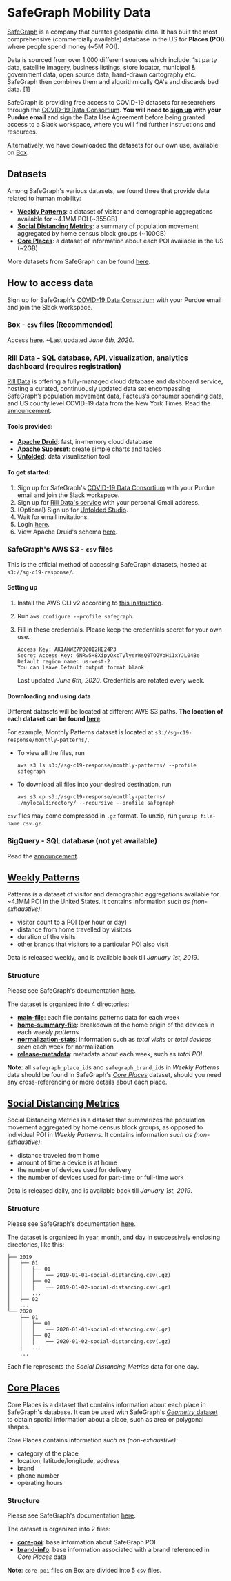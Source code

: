 # SafeGraph Mobility Data

[SafeGraph](https://safegraph.com) is a company that curates geospatial data. It has built the most comprehensive (commercially available) database in the US for **Places (POI)** where people spend money (~5M POI). 

Data is sourced from over 1,000 different sources which include: 1st party data, satellite imagery, business listings, store locator, municipal & government data, open source data, hand-drawn cartography etc. SafeGraph then combines them and algorithmically QA's and discards bad data. [[1](https://www.quora.com/How-does-SafeGraph-acquire-data/answer/Jason-Richman-3)]

SafeGraph is providing free access to COVID-19 datasets for researchers through the [COVID-19 Data Consortium](https://www.safegraph.com/covid-19-data-consortium). **You will need to [sign up](https://www.safegraph.com/covid-19-data-consortium) with your Purdue email** and sign the Data Use Agreement before being granted access to a Slack workspace, where you will find further instructions and resources. 

Alternatively, we have downloaded the datasets for our own use, available on [Box](https://app.box.com/s/s4wafbxi3hfv3vdwc1pj05kuiuy5p93u).




## Datasets

Among SafeGraph's various datasets, we found three that provide data related to human mobility:

- [**Weekly Patterns**](#weekly-patterns): a dataset of visitor and demographic aggregations available for ~4.1MM POI (~355GB)
- [**Social Distancing Metrics**](#social-distancing-metrics): a summary of population movement aggregated by home census block groups (~100GB)
- [**Core Places**](#core-places): a dataset of information about each POI available in the US (~2GB)

More datasets from SafeGraph can be found [here](https://docs.google.com/spreadsheets/d/1UNWvPzkUTTlXBZ6M6iGhM_7sr8h-MxsZdE7iOszkAmk/edit#gid=0).




## How to access data

Sign up for SafeGraph's [COVID-19 Data Consortium](https://www.safegraph.com/covid-19-data-consortium) with your Purdue email and join the Slack workspace. 


### Box - `csv` files (Recommended)

Access [here](https://app.box.com/s/s4wafbxi3hfv3vdwc1pj05kuiuy5p93u). ~Last updated _June 6th, 2020_. 


### Rill Data - SQL database, API, visualization, analytics dashboard (requires registration)

[Rill Data](https://covid.rilldata.com/) is offering a fully-managed cloud database and dashboard service, hosting a curated, continuously updated data set encompassing SafeGraph’s population movement data, Facteus’s consumer spending data, and US county level COVID-19 data from the New York Times. Read the [announcement](https://safegraphcovid19.slack.com/archives/C0115PHMGM6/p1588316365401800).

#### Tools provided:

- [**Apache Druid**](https://druid.apache.org/): fast, in-memory cloud database
- [**Apache Superset**](https://superset.incubator.apache.org/): create simple charts and tables
- [**Unfolded**](https://www.unfolded.ai/): data visualization tool

#### To get started:

1. Sign up for SafeGraph's [COVID-19 Data Consortium](https://www.safegraph.com/covid-19-data-consortium) with your Purdue email and join the Slack workspace. 
2. Sign up for [Rill Data's service](https://docs.google.com/forms/d/e/1FAIpQLSf1JoBMvvdovqgH4nF-KNMVssddbxkbgx3we27tiH7B68ebIg/viewform) with your personal Gmail address.
3. (Optional) Sign up for [Unfolded Studio](https://docs.google.com/forms/d/e/1FAIpQLSdnRBTMCasEJTLjABBVV_BOUCOS-ijz5EmO0pjyOdwwjVX3tw/viewform).
4. Wait for email invitations.
5. Login [here](https://covid.rilldata.com).
6. View Apache Druid's schema [here](https://docs.google.com/spreadsheets/d/1gxBKcSjIjwBsJswA3JvjZtqBLFBssus8wO-xpUeLWYw/edit#gid=0).


### SafeGraph's AWS S3 - `csv` files

This is the official method of accessing SafeGraph datasets, hosted at `s3://sg-c19-response/`.

#### Setting up

1. Install the AWS CLI v2 according to [this instruction](https://docs.aws.amazon.com/cli/latest/userguide/install-cliv2.html).
2. Run `aws configure --profile safegraph`.
3. Fill in these credentials. Please keep the credentials secret for your own use.  

    ```
    Access Key: AKIAWWZ7POZOI2HE24P3
    Secret Access Key: 6NRw5H8XipyQxcTylyerWsQ0TO2VoHi1xYJL04Be
    Default region name: us-west-2
    You can leave Default output format blank
    ```
    Last updated _June 6th, 2020_. Credentials are rotated every week.

#### Downloading and using data

Different datasets will be located at different AWS S3 paths. **The location of each dataset can be found [here](https://docs.google.com/spreadsheets/d/1UNWvPzkUTTlXBZ6M6iGhM_7sr8h-MxsZdE7iOszkAmk/edit#gid=0)**.

For example, Monthly Patterns dataset is located at `s3://sg-c19-response/monthly-patterns/`.

- To view all the files, run  

    ```
    aws s3 ls s3://sg-c19-response/monthly-patterns/ --profile safegraph
    ```
    
- To download all files into your desired destination, run  

    ```
    aws s3 cp s3://sg-c19-response/monthly-patterns/ ./mylocaldirectory/ --recursive --profile safegraph
    ```

`csv` files may come compressed in `.gz` format. To unzip, run `gunzip file-name.csv.gz`.


### BigQuery - SQL database (not yet available)

Read the [announcement](https://safegraphcovid19.slack.com/archives/C0115PHMGM6/p1591205322276500). 




## [Weekly Patterns](https://docs.safegraph.com/docs/weekly-patterns)

Patterns is a dataset of visitor and demographic aggregations available for ~4.1MM POI in the United States. It contains information _such as (non-exhaustive)_:

- visitor count to a POI (per hour or day)
- distance from home travelled by visitors
- duration of the visits 
- other brands that visitors to a particular POI also visit

Data is released weekly, and is available back till _January 1st, 2019_. 


### Structure

Please see SafeGraph's documentation [here](https://docs.safegraph.com/docs/weekly-patterns).

The dataset is organized into 4 directories:

- [**main-file**](https://docs.safegraph.com/docs/weekly-patterns#section-schema): each file contains patterns data for each week 
- [**home-summary-file**](https://docs.safegraph.com/docs/weekly-patterns#section-home-location-distributions-by-state-census-block-group): breakdown of the home origin of the devices in each _weekly patterns_
- [**normalization-stats**](https://docs.safegraph.com/docs/weekly-patterns#section-normalization-stats): information such as _total visits_ or _total devices seen_ each week for normalization
- [**release-metadata**](https://docs.safegraph.com/docs/weekly-patterns#section-release-metadata): metadata about each week, such as _total POI_

**Note**: all `safegraph_place_id`s and `safegraph_brand_id`s in _Weekly Patterns_ data should be found in SafeGraph's [_Core Places_](https://docs.safegraph.com/docs#section-core-places) dataset, should you need any cross-referencing or more details about each place.



## [Social Distancing Metrics](https://docs.safegraph.com/docs/social-distancing-metrics)

Social Distancing Metrics is a dataset that summarizes the population movement aggregated by home census block groups, as opposed to individual POI in _Weekly Patterns_. It contains information _such as (non-exhaustive)_:

- distance traveled from home
- amount of time a device is at home
- the number of devices used for delivery
- the number of devices used for part-time or full-time work

Data is released daily, and is available back till _January 1st, 2019_.


### Structure

Please see SafeGraph's documentation [here](https://docs.safegraph.com/docs/social-distancing-metrics).

The dataset is organized in year, month, and day in successively enclosing directories, like this:

```
├── 2019
│   ├── 01
│   │   ├── 01
│   │   │   └── 2019-01-01-social-distancing.csv(.gz)
│   │   ├── 02
│   │   │   └── 2019-01-02-social-distancing.csv(.gz)
│   │   ...
│   ├── 02
│   ...
└── 2020
    ├── 01
    │   ├── 01
    │   │   └── 2020-01-01-social-distancing.csv(.gz)
    │   ├── 02
    │   │   └── 2020-01-02-social-distancing.csv(.gz)
    │   ...
    ...

```

Each file represents the _Social Distancing Metrics_ data for one day.




## [Core Places](https://docs.safegraph.com/docs#section-core-places)

Core Places is a dataset that contains information about each place in SafeGraph's database. It can be used with SafeGraph's [_Geometry_ dataset](https://docs.safegraph.com/docs/places-schema#section-geometry) to obtain spatial information about a place, such as area or polygonal shapes.

Core Places contains information _such as (non-exhaustive)_:

- category of the place
- location, latitude/longitude, address
- brand
- phone number
- operating hours


### Structure 

Please see SafeGraph's documentation [here](https://docs.safegraph.com/docs#section-core-places).

The dataset is organized into 2 files:

- [**core-poi**](https://docs.safegraph.com/docs#section-core-places): base information about SafeGraph POI
- [**brand-info**](https://docs.safegraph.com/docs#section-brand-info): base information associated with a brand referenced in _Core Places_ data

**Note**: `core-poi` files on Box are divided into 5 `csv` files.
